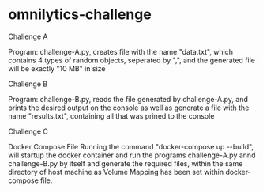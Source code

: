 # omnilytics-challenge


Challenge A

Program: challenge-A.py, creates file with the name "data.txt", which contains 4 types of random objects, seperated by ",", and the generated file will be exactly "10 MB" in size

Challenge B

Program: challenge-B.py, reads the file generated by challenge-A.py, and prints the desired output on the console as well as generate a file with the name "results.txt", containing all that was prined to the console

Challenge C

Docker Compose File
Running the command "docker-compose up --build", will startup the docker container and run the programs challenge-A.py annd challenge-B.py by itself and generate the required files, within the same directory of host machine as Volume Mapping has been set within docker-compose file.
